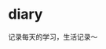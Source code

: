 <!--
 * @Author: Wenzhe
 * @Date: 2020-06-03 13:54:16
 * @LastEditors: Wenzhe
 * @LastEditTime: 2020-06-03 13:55:06
-->

# diary

记录每天的学习，生活记录～
